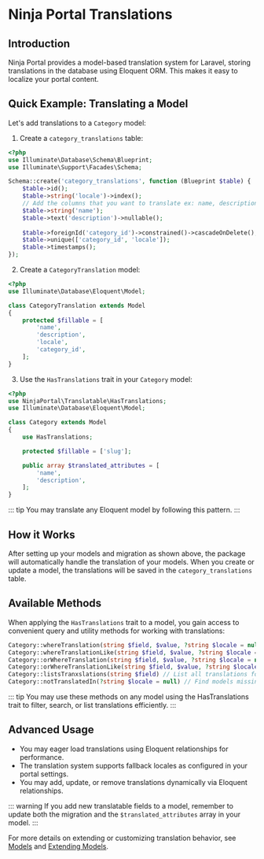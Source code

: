 # Ninja Portal Translations

<!-- [[toc]] -->

## Introduction
Ninja Portal provides a model-based translation system for Laravel, storing translations in the database using Eloquent ORM. This makes it easy to localize your portal content.

## Quick Example: Translating a Model

Let's add translations to a `Category` model:

1. Create a `category_translations` table:

```php
<?php
use Illuminate\Database\Schema\Blueprint;
use Illuminate\Support\Facades\Schema;

Schema::create('category_translations', function (Blueprint $table) {
    $table->id();
    $table->string('locale')->index();
    // Add the columns that you want to translate ex: name, description, ...
    $table->string('name');
    $table->text('description')->nullable();
    
    $table->foreignId('category_id')->constrained()->cascadeOnDelete();
    $table->unique(['category_id', 'locale']);
    $table->timestamps();
});
```

2. Create a `CategoryTranslation` model:

```php
<?php
use Illuminate\Database\Eloquent\Model;

class CategoryTranslation extends Model
{
    protected $fillable = [
        'name',
        'description',
        'locale',
        'category_id',
    ];
}
```

3. Use the `HasTranslations` trait in your `Category` model:

```php
<?php
use NinjaPortal\Translatable\HasTranslations;
use Illuminate\Database\Eloquent\Model;

class Category extends Model
{
    use HasTranslations;

    protected $fillable = ['slug'];

    public array $translated_attributes = [
        'name',
        'description',
    ];
}
```

::: tip
You may translate any Eloquent model by following this pattern.
:::

## How it Works

After setting up your models and migration as shown above, the package will automatically handle the translation of your models. When you create or update a model, the translations will be saved in the `category_translations` table.

## Available Methods

When applying the `HasTranslations` trait to a model, you gain access to convenient query and utility methods for working with translations:

```php
Category::whereTranslation(string $field, $value, ?string $locale = null) // Find by translation value
Category::whereTranslationLike(string $field, $value, ?string $locale = null) // Find by partial match
Category::orWhereTranslation(string $field, $value, ?string $locale = null)
Category::orWhereTranslationLike(string $field, $value, ?string $locale = null)
Category::listsTranxslations(string $field) // List all translations for a field
Category::notTranslatedIn(?string $locale = null) // Find models missing a translation in a locale
```

::: tip
You may use these methods on any model using the HasTranslations trait to filter, search, or list translations efficiently.
:::

## Advanced Usage

- You may eager load translations using Eloquent relationships for performance.
- The translation system supports fallback locales as configured in your portal settings.
- You may add, update, or remove translations dynamically via Eloquent relationships.

::: warning
If you add new translatable fields to a model, remember to update both the migration and the `$translated_attributes` array in your model.
:::

For more details on extending or customizing translation behavior, see [Models](./models.md) and [Extending Models](../development/extending-models.md).
